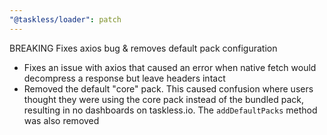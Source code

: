 ```yaml
---
"@taskless/loader": patch
---
```


BREAKING Fixes axios bug & removes default pack configuration

- Fixes an issue with axios that caused an error when native fetch would decompress a response but leave headers intact
- Removed the default "core" pack. This caused confusion where users thought they were using the core pack instead of the bundled pack, resulting in no dashboards on taskless.io. The `addDefaultPacks` method was also removed
